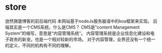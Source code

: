 # store
逊然旖旎博客的前后端代码
本网站基于nodeJs服务器语中的koa框架来实现。
后端其实是一个CMS系统，什么是CMS？
CMS是”content Management System”的缩写，意思是“内容管理系统”。
内容管理系统是企业信息化建设和电子政务的新宠，也是一个相对较新的市场。
对于内容管理，业界还没有一个统一的定义，不同的机构有不同的理解。
